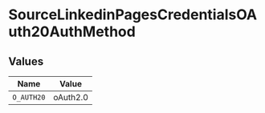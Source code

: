 # SourceLinkedinPagesCredentialsOAuth20AuthMethod


## Values

| Name       | Value      |
| ---------- | ---------- |
| `O_AUTH20` | oAuth2.0   |